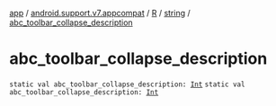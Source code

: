 [app](../../../index.md) / [android.support.v7.appcompat](../../index.md) / [R](../index.md) / [string](index.md) / [abc_toolbar_collapse_description](.)

# abc_toolbar_collapse_description

`static val abc_toolbar_collapse_description: `[`Int`](https://kotlinlang.org/api/latest/jvm/stdlib/kotlin/-int/index.html)
`static val abc_toolbar_collapse_description: `[`Int`](https://kotlinlang.org/api/latest/jvm/stdlib/kotlin/-int/index.html)